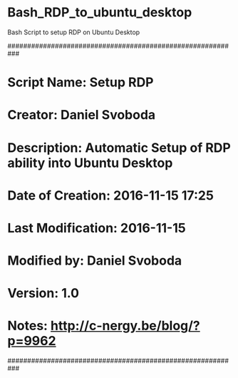 # Bash_RDP_to_ubuntu_desktop
Bash Script to setup RDP on Ubuntu Desktop

###########################################################
# Script Name:			Setup RDP
# Creator:				Daniel Svoboda
# Description:			Automatic Setup of RDP ability into Ubuntu Desktop
# Date of Creation:		2016-11-15 17:25
# Last Modification:	2016-11-15 
# Modified by:			Daniel Svoboda
# Version:				1.0
# Notes:				http://c-nergy.be/blog/?p=9962
###########################################################